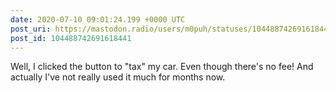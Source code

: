 ```yaml
---
date: 2020-07-10 09:01:24.199 +0000 UTC
post_uri: https://mastodon.radio/users/m0puh/statuses/104488742691618441
post_id: 104488742691618441
---
```

Well, I clicked the button to "tax" my car. Even though there's no fee! And actually I've not really used it much for months now.


